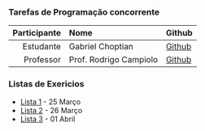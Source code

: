 ### Tarefas de Programação concorrente
|Participante|Nome| Github|
|---:|:---|:---|
|Estudante |Gabriel Choptian|[Github](https://github.com/ltdagabriel/)|
|Professor |Prof. Rodrigo Campiolo|[Github](https://github.com/campiolo/)|
### Listas de Exericios
- [Lista 1](src/lista1) - 25 Março
- [Lista 2](src/lista2) - 26 Março
- [Lista 3](src/lista2) - 01 Abril